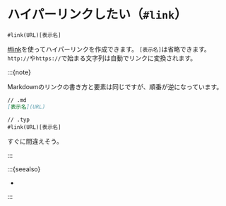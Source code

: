 # ハイパーリンクしたい（``#link``）

```text
#link(URL)[表示名]
```

[#link](https://typst.app/docs/reference/meta/link/)を使ってハイパーリンクを作成できます。
``[表示名]``は省略できます。
``http://``や``https://``で始まる文字列は自動でリンクに変換されます。

:::{note}

Markdownのリンクの書き方と要素は同じですが、順番が逆になっています。

```md
// .md
[表示名](URL)
```

```text
// .typ
#link(URL)[表示名]
```

すぐに間違えそう。

:::

:::{seealso}

- [](../latex/latex-hyperref.md)

:::
